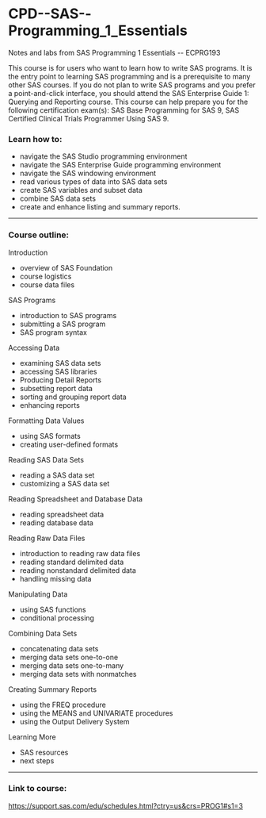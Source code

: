 # CPD--SAS--Programming_1_Essentials
Notes and labs from SAS Programming 1 Essentials -- ECPRG193

This course is for users who want to learn how to write SAS programs. It is the entry point to learning SAS programming and is a prerequisite to many other SAS courses. If you do not plan to write SAS programs and you prefer a point-and-click interface, you should attend the SAS Enterprise Guide 1: Querying and Reporting course.
This course can help prepare you for the following certification exam(s): SAS Base Programming for SAS 9, SAS Certified Clinical Trials Programmer Using SAS 9.

### Learn how to:
- navigate the SAS Studio programming environment
- navigate the SAS Enterprise Guide programming environment
- navigate the SAS windowing environment
- read various types of data into SAS data sets
- create SAS variables and subset data
- combine SAS data sets
- create and enhance listing and summary reports.

---

### Course outline:
 
Introduction 
- overview of SAS Foundation
- course logistics
- course data files

SAS Programs 
- introduction to SAS programs
- submitting a SAS program
- SAS program syntax

Accessing Data 
- examining SAS data sets
- accessing SAS libraries
- Producing Detail Reports 
- subsetting report data
- sorting and grouping report data
- enhancing reports

Formatting Data Values 
- using SAS formats
- creating user-defined formats

Reading SAS Data Sets 
- reading a SAS data set
- customizing a SAS data set

Reading Spreadsheet and Database Data 
- reading spreadsheet data
- reading database data

Reading Raw Data Files 
- introduction to reading raw data files
- reading standard delimited data
- reading nonstandard delimited data
- handling missing data

Manipulating Data 
- using SAS functions
- conditional processing

Combining Data Sets 
- concatenating data sets
- merging data sets one-to-one
- merging data sets one-to-many
- merging data sets with nonmatches

Creating Summary Reports 
- using the FREQ procedure
- using the MEANS and UNIVARIATE procedures
- using the Output Delivery System

Learning More 
- SAS resources
- next steps

---

### Link to course:
https://support.sas.com/edu/schedules.html?ctry=us&crs=PROG1#s1=3

